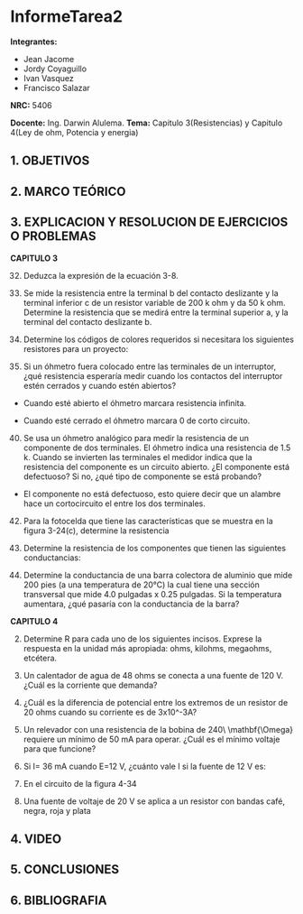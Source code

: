 
# InformeTarea2
**Integrantes:**
- Jean Jacome
- Jordy Coyaguillo
- Ivan Vasquez
- Francisco Salazar


 **NRC:** 5406
 
 **Docente:** Ing. Darwin Alulema.
 **Tema:** Capitulo 3(Resistencias) y Capitulo 4(Ley de ohm, Potencia y energia)
 ## 1. OBJETIVOS
 
 ## 2. MARCO TEÓRICO 
 
 ## 3. EXPLICACION Y RESOLUCION DE EJERCICIOS O PROBLEMAS 
 
 **CAPITULO 3**
 
 32. Deduzca la expresión de la ecuación 3-8.
 
 34. Se mide la resistencia entre la terminal b del contacto deslizante y la terminal inferior c de un resistor variable de 200 k ohm y da 50 k ohm. Determine la resistencia que   se medirá entre la terminal superior a, y la terminal del contacto deslizante b.
 
 36. Determine los códigos de colores requeridos si necesitara los siguientes resistores para un proyecto:
 
 38. Si un óhmetro fuera colocado entre las terminales de un interruptor, ¿qué resistencia esperaría medir cuando los contactos del interruptor estén cerrados y cuando estén   abiertos?
 - Cuando esté abierto el óhmetro marcara resistencia infinita.
 
 - Cuando esté cerrado el óhmetro marcara 0 de corto circuito.

 40. Se usa un óhmetro analógico para medir la resistencia de un componente de dos terminales. El óhmetro indica una resistencia de 1.5 k. Cuando se invierten las terminales el medidor indica que la resistencia del componente es un circuito abierto. ¿El componente está defectuoso? Si no, ¿qué tipo de componente se está probando?
 - El componente no está defectuoso, esto quiere decir que un alambre hace un cortocircuito el entre los dos terminales.
 42. Para la fotocelda que tiene las características que se muestra en la figura 3-24(c), determine la resistencia
 
 44. Determine la resistencia de los componentes que tienen las siguientes conductancias:
 
 46. Determine la conductancia de una barra colectora de aluminio que mide 200 pies (a una temperatura de 20°C) la cual tiene una sección transversal que mide 4.0 pulgadas x   0.25 pulgadas. Si la temperatura aumentara, ¿qué pasaría con la conductancia de la barra?
 
 **CAPITULO 4**
 
 2. Determine R para cada uno de los siguientes incisos. Exprese la respuesta en la unidad más apropiada: ohms, kilohms, megaohms, etcétera.
 
 4. Un calentador de agua de 48 ohms  se conecta a una fuente de 120 V. ¿Cuál es la corriente que demanda?
 
 6. ¿Cuál es la diferencia de potencial entre los extremos de un resistor de 20 ohms cuando su corriente es de 3x10^-3A?
 
 8. Un relevador con una resistencia de la bobina de 240\ \mathbf{\Omega} requiere un mínimo de 50 mA para operar. ¿Cuál es el mínimo voltaje para que funcione?
 
 10. Si I= 36 mA cuando E=12 V, ¿cuánto vale I si la fuente de 12 V es:

 12. En el circuito de la figura 4-34 
 
 14. Una fuente de voltaje de 20 V se aplica a un resistor con bandas café, negra, roja y plata
 
## 4. VIDEO

## 5. CONCLUSIONES
## 6. BIBLIOGRAFIA
